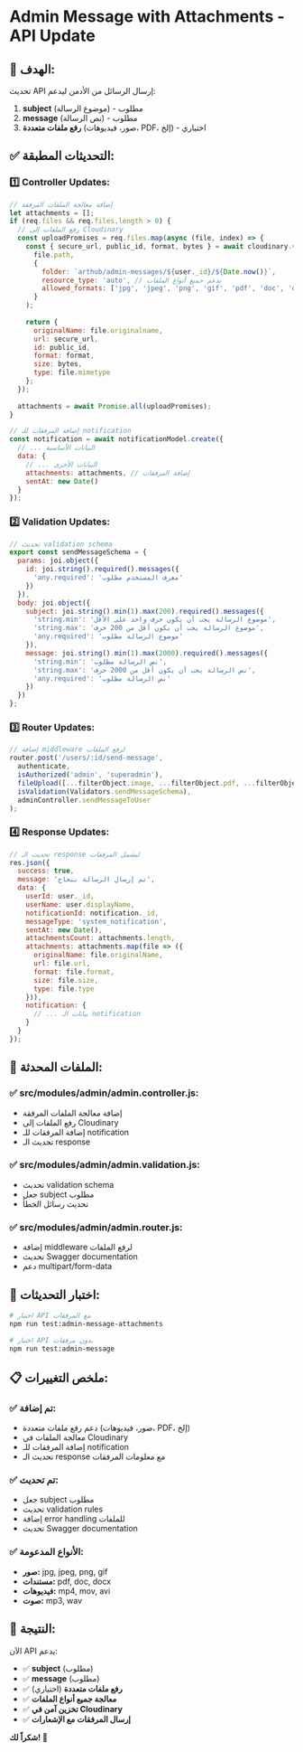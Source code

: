 # Admin Message with Attachments - API Update

## 🎯 **الهدف:**
تحديث API إرسال الرسائل من الأدمن ليدعم:
1. **subject** (موضوع الرسالة) - مطلوب
2. **message** (نص الرسالة) - مطلوب  
3. **رفع ملفات متعددة** (صور، فيديوهات، PDF، إلخ) - اختياري

## ✅ **التحديثات المطبقة:**

### 1️⃣ **Controller Updates:**
```javascript
// إضافة معالجة الملفات المرفقة
let attachments = [];
if (req.files && req.files.length > 0) {
  // رفع الملفات إلى Cloudinary
  const uploadPromises = req.files.map(async (file, index) => {
    const { secure_url, public_id, format, bytes } = await cloudinary.v2.uploader.upload(
      file.path,
      {
        folder: `arthub/admin-messages/${user._id}/${Date.now()}`,
        resource_type: 'auto', // يدعم جميع أنواع الملفات
        allowed_formats: ['jpg', 'jpeg', 'png', 'gif', 'pdf', 'doc', 'docx', 'mp4', 'mov', 'avi', 'mp3', 'wav']
      }
    );
    
    return {
      originalName: file.originalname,
      url: secure_url,
      id: public_id,
      format: format,
      size: bytes,
      type: file.mimetype
    };
  });
  
  attachments = await Promise.all(uploadPromises);
}

// إضافة المرفقات للـ notification
const notification = await notificationModel.create({
  // ... البيانات الأساسية
  data: {
    // ... البيانات الأخرى
    attachments: attachments, // إضافة المرفقات
    sentAt: new Date()
  }
});
```

### 2️⃣ **Validation Updates:**
```javascript
// تحديث validation schema
export const sendMessageSchema = {
  params: joi.object({
    id: joi.string().required().messages({
      'any.required': 'معرف المستخدم مطلوب'
    })
  }),
  body: joi.object({
    subject: joi.string().min(1).max(200).required().messages({
      'string.min': 'موضوع الرسالة يجب أن يكون حرف واحد على الأقل',
      'string.max': 'موضوع الرسالة يجب أن يكون أقل من 200 حرف',
      'any.required': 'موضوع الرسالة مطلوب'
    }),
    message: joi.string().min(1).max(2000).required().messages({
      'string.min': 'نص الرسالة مطلوب',
      'string.max': 'نص الرسالة يجب أن يكون أقل من 2000 حرف',
      'any.required': 'نص الرسالة مطلوب'
    })
  })
};
```

### 3️⃣ **Router Updates:**
```javascript
// إضافة middleware لرفع الملفات
router.post('/users/:id/send-message', 
  authenticate, 
  isAuthorized('admin', 'superadmin'), 
  fileUpload([...filterObject.image, ...filterObject.pdf, ...filterObject.video]).array('attachments', 10),
  isValidation(Validators.sendMessageSchema), 
  adminController.sendMessageToUser
);
```

### 4️⃣ **Response Updates:**
```javascript
// تحديث الـ response ليشمل المرفقات
res.json({
  success: true,
  message: 'تم إرسال الرسالة بنجاح',
  data: {
    userId: user._id,
    userName: user.displayName,
    notificationId: notification._id,
    messageType: 'system_notification',
    sentAt: new Date(),
    attachmentsCount: attachments.length,
    attachments: attachments.map(file => ({
      originalName: file.originalName,
      url: file.url,
      format: file.format,
      size: file.size,
      type: file.type
    })),
    notification: {
      // ... بيانات الـ notification
    }
  }
});
```

## 📁 **الملفات المحدثة:**

### ✅ **src/modules/admin/admin.controller.js:**
- إضافة معالجة الملفات المرفقة
- رفع الملفات إلى Cloudinary
- إضافة المرفقات للـ notification
- تحديث الـ response

### ✅ **src/modules/admin/admin.validation.js:**
- تحديث validation schema
- جعل subject مطلوب
- تحديث رسائل الخطأ

### ✅ **src/modules/admin/admin.router.js:**
- إضافة middleware لرفع الملفات
- تحديث Swagger documentation
- دعم multipart/form-data

## 🧪 **اختبار التحديثات:**

```bash
# اختبار API مع المرفقات
npm run test:admin-message-attachments

# اختبار API بدون مرفقات
npm run test:admin-message
```

## 📋 **ملخص التغييرات:**

### ✅ **تم إضافة:**
- دعم رفع ملفات متعددة (صور، فيديوهات، PDF، إلخ)
- معالجة الملفات في Cloudinary
- إضافة المرفقات للـ notification
- تحديث الـ response مع معلومات المرفقات

### ✅ **تم تحديث:**
- جعل subject مطلوب
- تحديث validation rules
- إضافة error handling للملفات
- تحديث Swagger documentation

### ✅ **الأنواع المدعومة:**
- **صور:** jpg, jpeg, png, gif
- **مستندات:** pdf, doc, docx
- **فيديوهات:** mp4, mov, avi
- **صوت:** mp3, wav

## 🎯 **النتيجة:**

الآن API يدعم:
- ✅ **subject** (مطلوب)
- ✅ **message** (مطلوب)
- ✅ **رفع ملفات متعددة** (اختياري)
- ✅ **معالجة جميع أنواع الملفات**
- ✅ **تخزين آمن في Cloudinary**
- ✅ **إرسال المرفقات مع الإشعارات**

**شكراً لك! 🎉** 